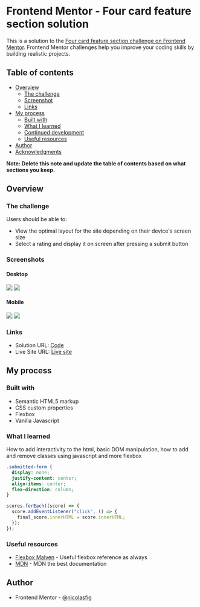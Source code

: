 # Frontend Mentor - Four card feature section solution

This is a solution to the [Four card feature section challenge on Frontend Mentor](https://www.frontendmentor.io/challenges/four-card-feature-section-weK1eFYK). Frontend Mentor challenges help you improve your coding skills by building realistic projects.

## Table of contents

- [Overview](#overview)
  - [The challenge](#the-challenge)
  - [Screenshot](#screenshot)
  - [Links](#links)
- [My process](#my-process)
  - [Built with](#built-with)
  - [What I learned](#what-i-learned)
  - [Continued development](#continued-development)
  - [Useful resources](#useful-resources)
- [Author](#author)
- [Acknowledgments](#acknowledgments)

**Note: Delete this note and update the table of contents based on what sections you keep.**

## Overview

### The challenge

Users should be able to:

- View the optimal layout for the site depending on their device's screen size
- Select a rating and display it on screen after pressing a submit button

### Screenshots

#### Desktop

![](./images/desktop_view.png)
![](./images/desktop_view_after.png)

#### Mobile

![](./images/mobile_view.png)
![](./images//mobile_view_after.png)

### Links

- Solution URL: [Code](https://github.com/nicolasfig/interactive-rating-component)
- Live Site URL: [Live site](https://nicolasfig.github.io/interactive-rating-component/)

## My process

### Built with

- Semantic HTML5 markup
- CSS custom properties
- Flexbox
- Vanilla Javascript

### What I learned

How to add interactivity to the html, basic DOM manipulation, how to add and remove classes using javascript and more flexbox

```css
.submitted-form {
  display: none;
  justify-content: center;
  align-items: center;
  flex-direction: column;
}
```

```javascript
scores.forEach((score) => {
  score.addEventListener("click", () => {
    final_score.innerHTML = score.innerHTML;
  });
});
```

### Useful resources

- [Flexbox Malven](https://flexbox.malven.co/) - Useful flexbox reference as always
- [MDN](https://developer.mozilla.org/en-US/) - MDN the best documentation

## Author

- Frontend Mentor - [@nicolasfig](https://www.frontendmentor.io/profile/nicolasfig)
